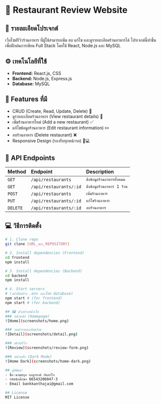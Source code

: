 # 🍜 Restaurant Review Website

## 📖 รายละเอียดโปรเจกต์

เว็บไซต์รีวิวร้านอาหาร ที่ผู้ใช้สามารถเพิ่ม ลบ แก้ไข และดูรายละเอียดร้านอาหารได้
โปรเจกต์นี้ทำขึ้นเพื่อฝึกฝนการเขียน Full Stack โดยใช้ React, Node.js และ MySQL

## ⚙️ เทคโนโลยีที่ใช้

* **Frontend:** React.js, CSS
* **Backend:** Node.js, Express.js
* **Database:** MySQL

## 🚀 Features ที่มี

* CRUD (Create, Read, Update, Delete) 📝
* ดูรายละเอียดร้านอาหาร (View restaurant details) 📖
* เพิ่มร้านอาหารใหม่ (Add a new restaurant) ✅
* แก้ไขข้อมูลร้านอาหาร (Edit restaurant information) ✏️
* ลบร้านอาหาร (Delete restaurant) ❌
* Responsive Design (รองรับทุกหน้าจอ) 📱💻

## 📡 API Endpoints

| Method | Endpoint | Description |
| :--- | :--- | :--- |
| `GET` | `/api/restaurants` | `ดึงข้อมูลร้านอาหารทั้งหมด` |
| `GET` | `/api/restaurants/:id` | `ดึงข้อมูลร้านอาหาร 1 ร้าน` |
| `POST` | `/api/restaurants` | `เพิ่มร้านอาหาร` |
| `PUT` | `/api/restaurants/:id` | `แก้ไขร้านอาหาร` |
| `DELETE`| `/api/restaurants/:id` | `ลบร้านอาหาร` |

## 💻 วิธีการติดตั้ง

```bash
# 1. Clone repo
git clone [URL_ของ_REPOSITORY]

# 2. Install dependencies (Frontend)
cd frontend
npm install

# 3. Install dependencies (Backend)
cd backend
npm install

# 4. Start servers
# (อย่าลืมสร้าง .env และไฟล์ database)
npm start # (for frontend)
npm start # (for backend)

## 🖼️ ตัวอย่างหน้าเว็บ
### หน้าหลัก (Homepage)
![Home](screenshots/home.png)

### รหน้ารายละเอียดร้าน
![Detail](screenshots/detail.png)

### ฟอร์มรีวิว
![Review](screenshots/review-form.png)

### หน้าหลัก (Dark Mode)
![Home Dark](screenshots/home-dark.png)

## ผู้พัฒนา
- ชื่อ-นามสกุล เบญจรงค์ กันทาใจ
- รหัสนักศึกษา 66543206047-3
- Email bankkanthajai@gmail.com

## License
MIT License